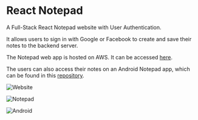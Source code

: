 # React Notepad
A Full-Stack React Notepad website with User Authentication.

It allows users to sign in with Google or Facebook to create and save their notes to the backend server.

The Notepad web app is hosted on AWS. It can be accessed [here](https://notepad.kevindang12.com/signin).

The users can also access their notes on an Android Notepad app, which can be found in this [repository](https://github.com/KevinDang12/android-notepad-auth).

![Website](https://github.com/KevinDang12/react-notepad/assets/90794211/36264423-a097-4ee4-b5eb-f14cea2c5a1d)

![Notepad](https://github.com/KevinDang12/react-notepad/assets/90794211/8625fdf5-9e14-4940-adc0-7c93eff61eb0)

![Android](https://github.com/KevinDang12/react-notepad/assets/90794211/1e84a67f-94b3-4dd3-9f29-6f4beebfe308)
